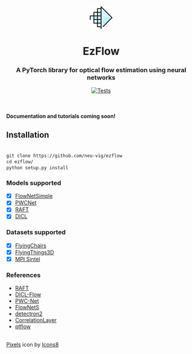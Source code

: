 <p align="center">
    <br>
    <img src="./docs/assets/logo.png" height="60" width="60"/>
    <br>
</p>

<h1 align="center">EzFlow</h1>
<h3 align="center">A PyTorch library for optical flow estimation using neural networks</h3>

<div align='center'>

[![Tests](https://github.com/neu-vig/ezflow/actions/workflows/package-test.yml/badge.svg)](https://github.com/neu-vig/ezflow/actions/workflows/package-test.yml)
<!-- [![Code style](https://github.com/neu-vig/ezflow/actions/workflows/linting.yml/badge.svg)](https://github.com/neu-vig/ezflow/actions/workflows/linting.yml) -->
<!-- [![Code coverage](https://github.com/neu-vig/ezflow/actions/workflows/codecov.yml/badge.svg)](https://github.com/neu-vig/ezflow/actions/workflows/codecov.yml) -->

</div>

<br>

#### Documentation and tutorials coming soon!

## Installation

```shell

git clone https://github.com/neu-vig/ezflow
cd ezflow/
python setup.py install

```

### Models supported

- [x] [FlowNetSimple](https://arxiv.org/abs/1504.06852)
- [x] [PWCNet](https://arxiv.org/abs/1709.02371)
- [x] [RAFT](https://arxiv.org/abs/2003.12039)
- [x] [DICL](https://arxiv.org/abs/2010.14851)

### Datasets supported

- [x] [FlyingChairs](https://lmb.informatik.uni-freiburg.de/resources/datasets/FlyingChairs.en.html#flyingchairs)
- [x] [FlyingThings3D](https://lmb.informatik.uni-freiburg.de/resources/datasets/SceneFlowDatasets.en.html)
- [x] [MPI Sintel](http://sintel.is.tue.mpg.de/)

### References

- [RAFT](https://github.com/princeton-vl/RAFT)
- [DICL-Flow](https://github.com/jytime/DICL-Flow)
- [PWC-Net](https://github.com/NVlabs/PWC-Net)
- [FlowNetS](https://github.com/ClementPinard/FlowNetPytorch)
- [detectron2](https://github.com/facebookresearch/detectron2)
- [CorrelationLayer](https://github.com/oblime/CorrelationLayer)
- [ptflow](https://github.com/hmorimitsu/ptlflow)


<br>

<footer>
<a target="_blank" href="https://icons8.com/icon/3Nj3FNnz36Id/pixels">Pixels</a> icon by <a target="_blank" href="https://icons8.com">Icons8</a>
</footer>




